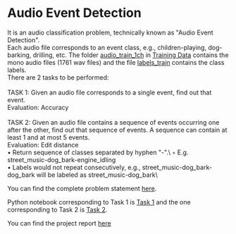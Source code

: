 # Audio Event Detection
It is an audio classification problem, technically known as "Audio Event Detection".\
Each audio file corresponds to an event class, e.g., children-playing, dog-barking, drilling, etc. The folder [audio_train_1ch](https://github.com/shiv-goel/Audio-Event-Detection/tree/master/Training%20Data/audio_train_1ch) in [Training Data](https://github.com/shiv-goel/Audio-Event-Detection/tree/master/Training%20Data) contains the mono audio files (1761 wav files) and the file [labels_train](https://github.com/shiv-goel/Audio-Event-Detection/blob/master/Training%20Data/labels_train.csv) contains the class labels.\
There are 2 tasks to be performed:\
\
TASK 1: Given an audio file corresponds to a single event, find out that event.\
Evaluation: Accuracy\
\
TASK 2: Given an audio file contains a sequence of events occurring one after the other, find out that sequence of events. A sequence can contain at least 1 and at most 5 events.\
Evaluation: Edit distance\
    • Return sequence of classes separated by hyphen "-".\ 
        ◦ E.g. street_music-dog_bark-engine_idling \
    • Labels would not repeat consecutively, e.g., street_music-dog_bark-dog_bark will be labeled as street_music-dog_bark\

You can find the complete problem statement [here](https://github.com/shiv-goel/Audio-Event-Detection/blob/master/README.docx).

Python notebook corresponding to Task 1 is [Task 1](https://github.com/shiv-goel/Audio-Event-Detection/blob/master/MLSP_Project_Final.ipynb) and the one corresponding to Task 2 is [Task 2](https://github.com/shiv-goel/Audio-Event-Detection/blob/master/MLSP_Project_Final(2).ipynb).

You can find the project report [here](https://github.com/shiv-goel/Audio-Event-Detection/blob/master/MLSP%20Course%20Project%20Report.docx)


